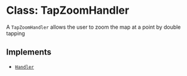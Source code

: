 # Class: TapZoomHandler

A `TapZoomHandler` allows the user to zoom the map at a point by double tapping

## Implements

- [`Handler`](../interfaces/Handler.md)
